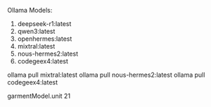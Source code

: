 Ollama Models:
1. deepseek-r1:latest
2. qwen3:latest
3. openhermes:latest
4. mixtral:latest
5. nous-hermes2:latest
6. codegeex4:latest


ollama pull mixtral:latest
ollama pull nous-hermes2:latest
ollama pull codegeex4:latest



garmentModel.unit 21